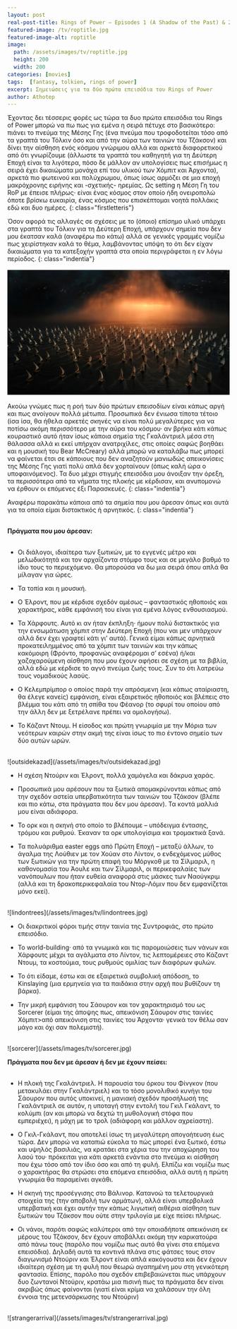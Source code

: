 ```yaml
---
layout: post
real-post-title: Rings of Power – Episodes 1 (A Shadow of the Past) & 2 (Adrift)
featured-image: /tv/roptitle.jpg
featured-image-alt: roptitle
image:
  path: /assets/images/tv/roptitle.jpg
  height: 200
  width: 200
categories: [movies]
tags:  [fantasy, tolkien, rings of power]
excerpt: Σημειώσεις για τα δύο πρώτα επεισόδια του Rings of Power
author: Athotep
---
```


Έχοντας δει τέσσερις φορές ως τώρα τα δυο πρώτα επεισόδια του Rings of Power μπορώ να πω πως για εμένα η σειρά πέτυχε στο βασικότερο: πιάνει το πνεύμα της Μέσης Γης (ένα πνεύμα που τροφοδοτείται τόσο από τα γραπτά του Τόλκιν όσο και από την αύρα των ταινιών του Τζάκσον) και δίνει την αίσθηση ενός κόσμου γνώριμου αλλά και αρκετά διαφορετικού από ότι γνωρίζουμε (άλλωστε τα γραπτά του καθηγητή για τη Δεύτερη Εποχή είναι τα λιγότερα, πόσο δε μάλλον αν υπολογίσεις πως επισήμως η σειρά έχει δικαιώματα μονάχα επί του υλικού των Χόμπιτ και Άρχοντα), αρκετά πιο φωτεινού και πολύχρωμου, όπως ίσως αρμόζει σε μια εποχή μακρόχρονης ειρήνης και -σχετικής- ηρεμίας. Ως setting η Μέση Γη του RoP με έπεισε πλήρως· είναι ένας κόσμος στον οποίο ήδη ονειροπολώ όποτε βρίσκω ευκαιρία, ένας κόσμος που επισκέπτομαι νοητά πολλάκις εδώ και δυο ημέρες.
{: class="firstletteris"}

Όσον αφορά τις αλλαγές σε σχέσεις με το (όποιο) επίσημο υλικό υπάρχει στα γραπτά του Τόλκιν για τη Δεύτερη Εποχή, υπάρχουν σημεία που δεν μου έκατσαν καλά (αναφέρω πιο κάτω) αλλά σε γενικές γραμμές νομίζω πως χειρίστηκαν καλά το θέμα, λαμβάνοντας υπόψη το ότι δεν είχαν δικαιώματα για τα κατεξοχήν γραπτά στα οποία περιγράφεται η εν λόγω περίοδος.
{: class="indentia"}  
<br>
![armada](/assets/images/tv/armada.jpg) 
<br>

Ακούω γνώμες πως η ροή των δύο πρώτων επεισοδίων είναι κάπως αργή και πως ανοίγουν πολλά μέτωπα. Προσωπικά δεν ένιωσα τίποτα τέτοιο (ίσα ίσα, θα ήθελα αρκετές σκηνές να είναι πολύ μεγαλύτερες για να ποτίσω ακόμη περισσότερο με την αύρα του κόσμου· αν βρήκα κάτι κάπως κουραστικό αυτό ήταν ίσως κάποια σημεία της Γκαλάντριελ μέσα στη θάλασσα αλλά κι εκεί υπήρχαν ανατριχίλες, στις οποίες σαφώς βοηθάει και η μουσική του Bear McCreary) αλλά μπορώ να καταλάβω πως μπορεί να φαίνεται έτσι σε κάποιους που δεν αναζητούν μανιωδώς απεικονίσεις της Μέσης Γης γιατί πολύ απλά δεν χορταίνουν (όπως καλή ώρα ο υποφαινόμενος). Τα δυο μέχρι στιγμής επεισόδια μου άνοιξαν την όρεξη, τα περισσότερα από τα νήματα της πλοκής με κέρδισαν, και ανυπομονώ να έρθουν οι επόμενες έξι Παρασκευές.
{: class="indentia"}

Αναφέρω παρακάτω κάποια από τα σημεία που μου άρεσαν όπως και αυτά για τα οποία είμαι διστακτικός ή αρνητικός.
{: class="indentia"}  
<br>

**Πράγματα που μου άρεσαν:**  
<br>

* Οι διάλογοι, ιδιαίτερα των ξωτικών, με το εγγενές μέτρο και μελωδικότητά και τον αρχαΐζοντα στόμφο τους και σε μεγάλο βαθμό το ίδιο τους το περιεχόμενο. Θα μπορούσα να δω μια σειρά όπου απλά θα μίλαγαν για ώρες.

* Τα τοπία και η μουσική.

* Ο Έλροντ, που με κέρδισε σχεδόν αμέσως – φανταστικός ηθοποιός και χαρακτήρας, κάθε εμφάνισή του είναι για εμένα λόγος ενθουσιασμού.

* Τα Χάρφουτς. Αυτό κι αν ήταν έκπληξη· ήμουν πολύ διστακτικός για την ενσωμάτωση χόμπιτ στην Δεύτερη Εποχή (που ναι μεν υπάρχουν αλλά δεν έχει γραφτεί κάτι γι’ αυτά). Γενικά είμαι κάπως αρνητικά προκατειλημμένος από τα χόμπιτ των ταινιών και την κάπως κακόμοιρη (Φρόντο, προφανώς αναφέρομαι σ’ εσένα) ή/και χαζοχαρούμενη αίσθηση που μου έχουν αφήσει σε σχέση με τα βιβλία, αλλά εδώ με κέρδισε το αγνό πνεύμα ζωής τους. Συν το ότι λατρεύω τους νομαδικούς λαούς.

* Ο Κελεμπρίμπορ ο οποίος παρά την απρόσμενη (και κάπως αταίριαστη, θα έλεγε κανείς) εμφάνιση, είναι εξαιρετικός ηθοποιός και βλέπεις στο βλέμμα του κάτι από τη σπίθα του Φέανορ (το σφυρί του οποίου από την άλλη δεν με ξετρέλανε πρέπει να ομολογήσω).

* Το Κάζαντ Ντουμ. Η είσοδος και πρώτη γνωριμία με την Μόρια των νεότερων καιρών στην ακμή της είναι ίσως το πιο έντονο σημείο των δύο αυτών ωρών.  
<br>
![outsidekazad](/assets/images/tv/outsidekazad.jpg) 
<br>

* Η σχέση Ντούριν και Έλροντ, πολλά χαμόγελα και δάκρυα χαράς.

* Προσωπικά μου αρέσουν που τα ξωτικά απομακρύνονται κάπως από την σχεδόν αστεία υπερβατικότητα των ταινιών του Τζάκσον (βλέπε και πιο κάτω, στα πράγματα που δεν μου άρεσαν). Τα κοντά μαλλιά μου είναι αδιάφορα.

* Το ορκ και η σκηνή στο οποίο το βλέπουμε – υπόδειγμα έντασης, τρόμου και ρυθμού. Έκαναν τα ορκ υπολογίσιμα και τρομακτικά ξανά.

* Τα πολυάριθμα easter eggs από Πρώτη Εποχή – μεταξύ άλλων, το άγαλμα της Λούθιεν με τον Χούαν στο Λίντον, ο ενδεχόμενος μύθος των ξωτικών για την πρώτη επαφή του Μόργκοθ με τα Σίλμαριλ, η καθονομασία του Άουλε και των Σίλμαριλ, οι περικεφαλαίες των νανόπουλων που ήταν ευθεία αναφορά στις μάσκες των Ναούγκριμ (αλλά και τη δρακοπερικεφαλαία του Ντορ-Λόμιν που δεν εμφανίζεται μόνο εκεί).  
<br>
![lindontrees](/assets/images/tv/lindontrees.jpg) 
<br>

* Οι διακριτικοί φόροι τιμής στην ταινία της Συντροφιάς, στο πρώτο επεισόδιο.

* Το world-building· από τα γνωμικά και τις παρομοιώσεις των νάνων και Χάρφουτς μέχρι τα αγάλματα στο Λίντον, τις λεπτομέρειες στο Κάζαντ Ντουμ, τα κοστούμια, τους ρυθμούς ομιλίας των διαφόρων φυλών.

* Το ότι είδαμε, έστω και σε εξαιρετικά συμβολική απόδοση, το Kinslaying (μια ερμηνεία για τα παιδάκια στην αρχή που βυθίζουν τη βάρκα).

* Την μικρή εμφάνιση του Σάουρον και τον χαρακτηρισμό του ως Sorcerer (είμαι της άποψης πως, απεικόνιση Σάουρον στις ταινίες Χόμπιτ>από απεικόνιση στις ταινίες του Άρχοντα· γενικά τον θέλω σαν μάγο και όχι σαν πολεμιστή).  
<br>
![sorcerer](/assets/images/tv/sorcerer.jpg) 
<br>

**Πράγματα που δεν με άρεσαν ή δεν με έχουν πείσει:**  
<br>

* Η πλοκή της Γκαλάντριελ. Η παρουσία του όρκου του Φίνγκον (που μετακυλάει στην Γκαλάντριελ) και το τόσο μονολιθικό κυνήγι του Σάουρον που αυτός υποκινεί, η μανιακή σχεδόν προσήλωσή της Γκαλάντριελ σε αυτόν, η υποταγή στην εντολή του Γκιλ Γκάλαντ, το κολύμπι (αν και μπορώ να δεχτώ τη μυθολογική στόφα που εμπεριέχει), η μάχη με το τρολ (αδιάφορη και μάλλον αχρείαστη).

* Ο Γκιλ-Γκάλαντ, που αποτελεί ίσως τη μεγαλύτερη απογοήτευση έως τώρα. Δεν μπορώ να καταπιώ εύκολα το πώς μπορεί ένα ξωτικό, έστω και υψηλός βασιλιάς, να κρατάει στα χέρια του την αποχώρηση του λαού του· πρόκειται για κάτι αρκετά ενάντια στο πνεύμα κι αίσθηση που έχω τόσο από τον ίδιο όσο και από τη φυλή. Ελπίζω και νομίζω πως ο χαρακτήρας θα στρώσει στα επόμενα επεισόδια, αλλά αυτή η πρώτη γνωριμία θα παραμείνει αγκάθι.

* Η σκηνή της προσέγγισης στο Βάλινορ. Κατανοώ τα τελετουργικά στοιχεία της (την αποβολή των αρμάτων), αλλά είναι υπερβολικά υπερβατική και έχει αυτήν την κάπως λιγωτική αιθέρια αίσθηση των ξωτικών του Τζάκσον που ούτε στην τριλογία με είχε πείσει πλήρως.

* Οι νάνοι, παρότι σαφώς καλύτεροι από την οποιαδήποτε απεικόνιση εκ μέρους του Τζάκσον, δεν έχουν αποβάλλει ακόμη την καρικατούρα από πάνω τους (παρόλο που νομίζω πως αυτό θα γίνει στα επόμενα επεισόδια). Δηλαδή αυτά τα κοντινά πλάνα στις φάτσες τους στον διαγωνισμό Ντούριν και Έλροντ είναι απλά κακόγουστα και δεν έχουν ιδιαίτερη σχέση με τη φυλή που θεωρώ αγαπημένη μου στη γενικότερη φαντασία. Επίσης, παρόλο που σχεδόν επιβεβαιώνεται πως υπάρχουν δυο ζωντανοί Ντούριν, κρατάω μια πισινή πως τα πράγματα δεν είναι ακριβώς όπως φαίνονται (γιατί είναι κρίμα να χαλάσουν την όλη έννοια της μετενσάρκωσης του Ντούριν)  
<br>
![strangerarrival](/assets/images/tv/strangerarrival.jpg) 